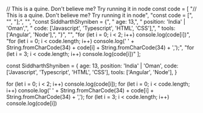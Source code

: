 // This is a quine. Don't believe me? Try running it in node
const code = [
    "// This is a quine. Don't believe me? Try running it in node",
    "const code = [",
    "",
    "];",
    "",
    "const SiddharthShyniben = {",
    "    age: 13,",
    "    position: 'India' | 'Oman',",
    "    code: ['Javascript', 'Typescript', 'HTML', 'CSS'],",
    "    tools: ['Angular', 'Node'],",
    "}",
    "",
    "for (let i = 0; i < 2; i++) console.log(code[i])",
    "for (let i = 0; i < code.length; i++) console.log('    ' + String.fromCharCode(34) + code[i] + String.fromCharCode(34) + ',');",
    "for (let i = 3; i < code.length; i++) console.log(code[i])"
];

const SiddharthShyniben = {
    age: 13,
    position: 'India' | 'Oman',
    code: ['Javascript', 'Typescript', 'HTML', 'CSS'],
    tools: ['Angular', 'Node'],
}

for (let i = 0; i < 2; i++) console.log(code[i]);
for (let i = 0; i < code.length; i++) console.log('    ' + String.fromCharCode(34) + code[i] + String.fromCharCode(34) + ',');
for (let i = 3; i < code.length; i++) console.log(code[i])
